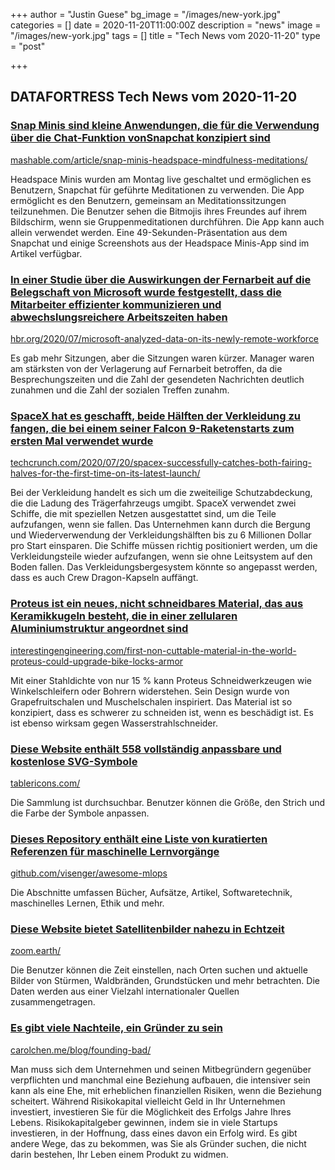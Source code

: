 +++
author = "Justin Guese"
bg_image = "/images/new-york.jpg"
categories = []
date = 2020-11-20T11:00:00Z
description = "news"
image = "/images/new-york.jpg"
tags = []
title = "Tech News vom 2020-11-20"
type = "post"

+++

        
## DATAFORTRESS Tech News vom 2020-11-20

### [Snap Minis sind kleine Anwendungen, die für die Verwendung über die Chat-Funktion vonSnapchat konzipiert sind](//mashable.com/article/snap-minis-headspace-mindfulness-meditations/)


[mashable.com/article/snap-minis-headspace-mindfulness-meditations/](//mashable.com/article/snap-minis-headspace-mindfulness-meditations/)


Headspace Minis wurden am Montag live geschaltet und ermöglichen es Benutzern, Snapchat für geführte Meditationen zu verwenden. Die App ermöglicht es den Benutzern, gemeinsam an Meditationssitzungen teilzunehmen. Die Benutzer sehen die Bitmojis ihres Freundes auf ihrem Bildschirm, wenn sie Gruppenmeditationen durchführen. Die App kann auch allein verwendet werden. Eine 49-Sekunden-Präsentation aus dem Snapchat und einige Screenshots aus der Headspace Minis-App sind im Artikel verfügbar.


### [In einer Studie über die Auswirkungen der Fernarbeit auf die Belegschaft von Microsoft wurde festgestellt, dass die Mitarbeiter effizienter kommunizieren und abwechslungsreichere Arbeitszeiten haben](//hbr.org/2020/07/microsoft-analyzed-data-on-its-newly-remote-workforce)


[hbr.org/2020/07/microsoft-analyzed-data-on-its-newly-remote-workforce](//hbr.org/2020/07/microsoft-analyzed-data-on-its-newly-remote-workforce)


Es gab mehr Sitzungen, aber die Sitzungen waren kürzer. Manager waren am stärksten von der Verlagerung auf Fernarbeit betroffen, da die Besprechungszeiten und die Zahl der gesendeten Nachrichten deutlich zunahmen und die Zahl der sozialen Treffen zunahm.


### [SpaceX hat es geschafft, beide Hälften der Verkleidung zu fangen, die bei einem seiner Falcon 9-Raketenstarts zum ersten Mal verwendet wurde](//techcrunch.com/2020/07/20/spacex-successfully-catches-both-fairing-halves-for-the-first-time-on-its-latest-launch/)


[techcrunch.com/2020/07/20/spacex-successfully-catches-both-fairing-halves-for-the-first-time-on-its-latest-launch/](//techcrunch.com/2020/07/20/spacex-successfully-catches-both-fairing-halves-for-the-first-time-on-its-latest-launch/)


Bei der Verkleidung handelt es sich um die zweiteilige Schutzabdeckung, die die Ladung des Trägerfahrzeugs umgibt. SpaceX verwendet zwei Schiffe, die mit speziellen Netzen ausgestattet sind, um die Teile aufzufangen, wenn sie fallen. Das Unternehmen kann durch die Bergung und Wiederverwendung der Verkleidungshälften bis zu 6 Millionen Dollar pro Start einsparen. Die Schiffe müssen richtig positioniert werden, um die Verkleidungsteile wieder aufzufangen, wenn sie ohne Leitsystem auf den Boden fallen. Das Verkleidungsbergesystem könnte so angepasst werden, dass es auch Crew Dragon-Kapseln auffängt.


### [Proteus ist ein neues, nicht schneidbares Material, das aus Keramikkugeln besteht, die in einer zellularen Aluminiumstruktur angeordnet sind](//interestingengineering.com/first-non-cuttable-material-in-the-world-proteus-could-upgrade-bike-locks-armor)


[interestingengineering.com/first-non-cuttable-material-in-the-world-proteus-could-upgrade-bike-locks-armor](//interestingengineering.com/first-non-cuttable-material-in-the-world-proteus-could-upgrade-bike-locks-armor)


Mit einer Stahldichte von nur 15 % kann Proteus Schneidwerkzeugen wie Winkelschleifern oder Bohrern widerstehen. Sein Design wurde von Grapefruitschalen und Muschelschalen inspiriert. Das Material ist so konzipiert, dass es schwerer zu schneiden ist, wenn es beschädigt ist. Es ist ebenso wirksam gegen Wasserstrahlschneider.


### [Diese Website enthält 558 vollständig anpassbare und kostenlose SVG-Symbole](//tablericons.com/)


[tablericons.com/](//tablericons.com/)


Die Sammlung ist durchsuchbar. Benutzer können die Größe, den Strich und die Farbe der Symbole anpassen.


### [Dieses Repository enthält eine Liste von kuratierten Referenzen für maschinelle Lernvorgänge](//github.com/visenger/awesome-mlops)


[github.com/visenger/awesome-mlops](//github.com/visenger/awesome-mlops)


Die Abschnitte umfassen Bücher, Aufsätze, Artikel, Softwaretechnik, maschinelles Lernen, Ethik und mehr.


### [Diese Website bietet Satellitenbilder nahezu in Echtzeit](//zoom.earth/)


[zoom.earth/](//zoom.earth/)


Die Benutzer können die Zeit einstellen, nach Orten suchen und aktuelle Bilder von Stürmen, Waldbränden, Grundstücken und mehr betrachten. Die Daten werden aus einer Vielzahl internationaler Quellen zusammengetragen.


### [Es gibt viele Nachteile, ein Gründer zu sein](//carolchen.me/blog/founding-bad/)


[carolchen.me/blog/founding-bad/](//carolchen.me/blog/founding-bad/)


Man muss sich dem Unternehmen und seinen Mitbegründern gegenüber verpflichten und manchmal eine Beziehung aufbauen, die intensiver sein kann als eine Ehe, mit erheblichen finanziellen Risiken, wenn die Beziehung scheitert. Während Risikokapital vielleicht Geld in Ihr Unternehmen investiert, investieren Sie für die Möglichkeit des Erfolgs Jahre Ihres Lebens. Risikokapitalgeber gewinnen, indem sie in viele Startups investieren, in der Hoffnung, dass eines davon ein Erfolg wird. Es gibt andere Wege, das zu bekommen, was Sie als Gründer suchen, die nicht darin bestehen, Ihr Leben einem Produkt zu widmen.